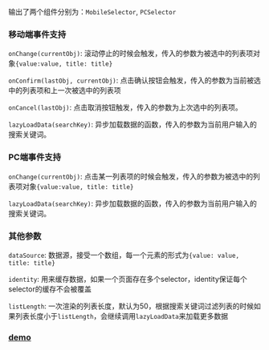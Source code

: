 输出了两个组件分别为：`MobileSelector`, `PCSelector`

### 移动端事件支持

`onChange(currentObj)`: 滚动停止的时候会触发，传入的参数为被选中的列表项对象`{value:value, title: title}`

`onConfirm(lastObj, currentObj)`: 点击确认按钮会触发，传入的参数为当前被选中的列表项和上一次被选中的列表项

`onCancel(lastObj)`: 点击取消按钮触发，传入的参数为上次选中的列表项。

`lazyLoadData(searchKey)`: 异步加载数据的函数，传入的参数为当前用户输入的搜索关键词。


### PC端事件支持

`onChange(currentObj)`: 点击某一列表项的时候会触发，传入的参数为被选中的列表项对象`{value:value, title: title}`

`lazyLoadData(searchKey)`: 异步加载数据的函数，传入的参数为当前用户输入的搜索关键词。


### 其他参数

`dataSource`: 数据源，接受一个数组，每一个元素的形式为`{value: value, title: title}`

`identity`: 用来缓存数据，如果一个页面存在多个selector，identity保证每个selector的缓存不会被覆盖

`listLength`: 一次渲染的列表长度，默认为50，根据搜索关键词过滤列表的时候如果列表长度小于`listLength`，会继续调用`lazyLoadData`来加载更多数据



### [demo](https://jsfiddle.net/n5u2wwjg/66095/)
